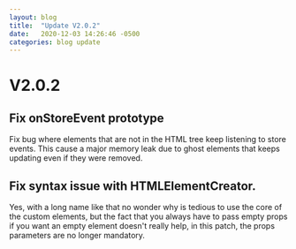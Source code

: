 ```yaml
---
layout: blog
title:  "Update V2.0.2"
date:   2020-12-03 14:26:46 -0500
categories: blog update
---
```

# V2.0.2
## Fix onStoreEvent prototype
Fix bug where elements that are not in the HTML tree keep listening to store events. This cause a major memory leak due to ghost elements that keeps updating even if they were removed.

## Fix syntax issue with HTMLElementCreator.
Yes, with a long name like that no wonder why is tedious to use the core of the custom elements, but the fact that you always have to pass empty props if you want an empty element doesn't really help, in this patch, the props parameters are no longer mandatory.
